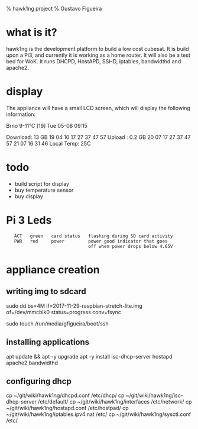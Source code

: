 % hawk1ng project
% Gustavo Figueira

# what is it?

hawk1ng is the development platform to build a low cost cubesat. It is build
upon a Pi3, and currently it is working as a home router. It will also be a
test bed for WoK. It runs DHCPD, HostAPD, SSHD, iptables, bandwidthd and
apache2.

# display

The appliance will have a small LCD screen, which will display the following
information:

   Brno 9-11°C                  [19] Tue 05-08 09:15

   Download:  13  GB        19  04 10 17 27 37 47 57
   Upload  : 0.2  GB        20  07 17 27 37 47 57
                            21  07 16 31 46
   Local Temp: 25C

# todo
  * build script for display
  * buy temperature sensor
  * buy display

# Pi 3 Leds

       ACT   green   card status   flashing during SD card activity
       PWR   red     power         power good indicator that goes
                                   off when power drops below 4.65V

# appliance creation

## writing img to sdcard

  sudo dd bs=4M if=2017-11-29-raspbian-stretch-lite.img \
  of=/dev/mmcblk0 status=progress conv=fsync

  sudo touch /run/media/gfigueira/boot/ssh

## installing applications

  apt update &&  apt -y upgrade
  apt -y install isc-dhcp-server hostapd apache2 bandwidthd

## configuring dhcp

cp ~/git/wiki/hawk1ng/dhcpd.conf /etc/dhcp/
cp ~/git/wiki/hawk1ng/isc-dhcp-server /etc/default/
cp ~/git/wiki/hawk1ng/interfaces /etc/network/
cp ~/git/wiki/hawk1ng/hostapd.conf /etc/hostpad/
cp ~/git/wiki/hawk1ng/iptables.ipv4.nat /etc/
cp ~/git/wiki/hawk1ng/sysctl.conf /etc/
